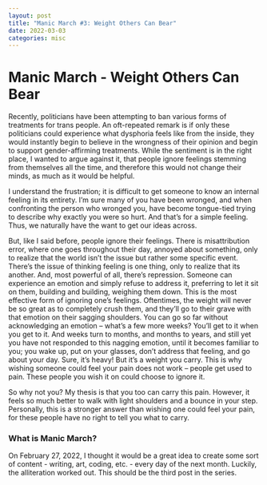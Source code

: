 ```yaml
---
layout: post
title: "Manic March #3: Weight Others Can Bear"
date: 2022-03-03
categories: misc
---
```


# Manic March - Weight Others Can Bear

Recently, politicians have been attempting to ban various forms of treatments for trans people. An oft-repeated remark is if only these politicians could experience what dysphoria feels like from the inside, they would instantly begin to believe in the wrongness of their opinion and begin to support gender-affirming treatments. While the sentiment is in the right place, I wanted to argue against it, that people ignore feelings stemming from themselves all the time, and therefore this would not change their minds, as much as it would be helpful.

I understand the frustration; it is difficult to get someone to know an internal feeling in its entirety. I’m sure many of you have been wronged, and when confronting the person who wronged you, have become tongue-tied trying to describe why exactly you were so hurt. And that’s for a simple feeling. Thus, we naturally have the want to get our ideas across.

But, like I said before, people ignore their feelings. There is misattribution error, where one goes throughout their day, annoyed about something, only to realize that the world isn’t the issue but rather some specific event. There’s the issue of thinking feeling is one thing, only to realize that its another. And, most powerful of all, there’s repression. Someone can experience an emotion and simply refuse to address it, preferring to let it sit on them, building and building, weighing them down. This is the most effective form of ignoring one’s feelings. Oftentimes, the weight will never be so great as to completely crush them, and they’ll go to their grave with that emotion on their sagging shoulders. You can go so far without acknowledging an emotion – what’s a few more weeks? You’ll get to it when you get to it. And weeks turn to months, and months to years, and still yet you have not responded to this nagging emotion, until it becomes familiar to you; you wake up, put on your glasses, don’t address that feeling, and go about your day. Sure, it’s heavy! But it’s a weight you carry. This is why wishing someone could feel your pain does not work – people get used to pain. These people you wish it on could choose to ignore it.

So why not you? My thesis is that you too can carry this pain. However, it feels so much better to walk with light shoulders and a bounce in your step. Personally, this is a stronger answer than wishing one could feel your pain, for these people have no right to tell you what to carry.

### What is Manic March?
On February 27, 2022, I thought it would be a great idea to create some sort of content - writing, art, coding, etc. - every day of the next month. Luckily, the alliteration worked out. This should be the third post in the series.

